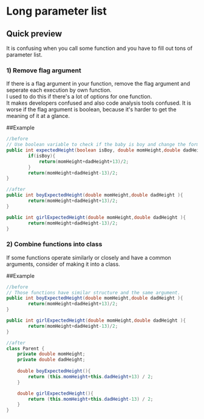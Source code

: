 # Long parameter list

## Quick preview
It is confusing when you call some function and you have to fill out tons of parameter list. 

### 1) Remove flag argument
If there is a flag argument in your function, remove the flag argument and seperate each execution by own function.   
I used to do this if there's a lot of options for one function.  
It makes developers confused and also code analysis tools confused.
It is worse if the flag argument is boolean, because it's harder to get the meaning of it at a glance.

##Example
```java
//before
// Use boolean variable to check if the baby is boy and change the formula
public int expectedHeight(boolean isBoy, double momHeight,double dadHeight ){
        if(isBoy){
            return(momHeight+dadHeight+13)/2;
        }
        return(momHeight+dadHeight-13)/2;
}

//after
public int boyExpectedHeight(double momHeight,double dadHeight ){
        return(momHeight+dadHeight+13)/2;
}

public int girlExpectedHeight(double momHeight,double dadHeight ){
        return(momHeight+dadHeight-13)/2;
}

```

### 2) Combine functions into class
If some functions operate similarly or closely and have a common arguments, consider of making it into a class.

##Example
```java
//before
// Those functions have similar structure and the same argument.
public int boyExpectedHeight(double momHeight,double dadHeight ){
        return(momHeight+dadHeight+13)/2;
}

public int girlExpectedHeight(double momHeight,double dadHeight ){
        return(momHeight+dadHeight-13)/2;
}

//after
class Parent {
    private double momHeight;
    private double dadHeight; 
    
    double boyExpectedHeight(){
        return (this.momHeight+this.dadHeight+13) / 2; 
    }

    double girlExpectedHeight(){
        return (this.momHeight+this.dadHeight-13) / 2;
    }
}
```
